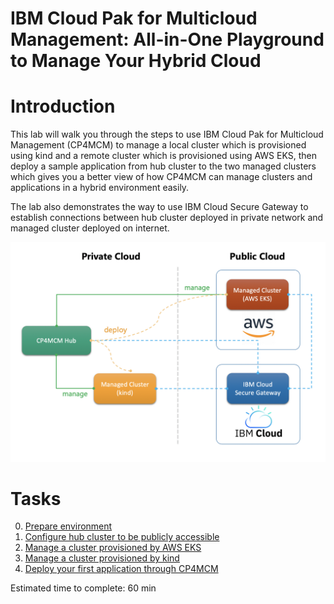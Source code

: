 # IBM Cloud Pak for Multicloud Management: All-in-One Playground to Manage Your Hybrid Cloud

  Introduction
  ============

  This lab will walk you through the steps to use IBM Cloud Pak for Multicloud Management (CP4MCM) to manage a
  local cluster which is provisioned using kind and a remote cluster which is provisioned using AWS EKS, then
  deploy a sample application from hub cluster to the two managed clusters which gives you a better view of how
  CP4MCM can manage clusters and applications in a hybrid environment easily.

  The lab also demonstrates the way to use IBM Cloud Secure Gateway to establish connections between hub cluster
  deployed in private network and managed cluster deployed on internet.

  ![Figure: The Lab Architecture](images/lab-architecture.png)
  
  Tasks
  =====

  0) [Prepare environment](task0/)
  1) [Configure hub cluster to be publicly accessible](task1/)
  2) [Manage a cluster provisioned by AWS EKS](task2/)
  3) [Manage a cluster provisioned by kind](task3/)
  4) [Deploy your first application through CP4MCM](task4/)

  Estimated time to complete: 60 min

